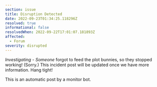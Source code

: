 ```yaml
---
section: issue
title: Disruption Detected
date: 2022-09-23T01:34:25.118296Z
resolved: true
informational: false
resolvedWhen: 2022-09-22T17:01:07.181893Z
affected:
  - Forum
severity: disrupted
---
```

*Investigating* - _Someone_ forgot to feed the plot bunnies, so they stopped working! (Sorry.) This incident post will be updated once we have more information. Hang tight!

This is an automatic post by a monitor bot.
        